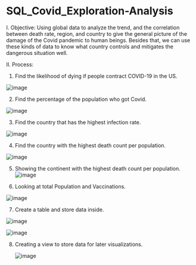# SQL_Covid_Exploration-Analysis

I. Objective:
Using global data to analyze the trend, and the correlation between death rate, region, and country to give the general picture of the damage of the Covid pandemic to human beings. Besides that, we can use these kinds of data to know what country controls and mitigates the dangerous situation well.

II. Process:

1. Find the likelihood of dying if people contract COVID-19 in the US.

  ![image](https://github.com/GiaBaoTranAnalyst/SQL-Covid-Analysis-Exploration/assets/132706047/cf8de096-e234-4d7c-9e87-5ff698367d30)

2. Find the percentage of the population who got Covid.
 
  ![image](https://github.com/GiaBaoTranAnalyst/SQL-Covid-Analysis-Exploration/assets/132706047/aafb8b23-e815-4f75-97ef-ea21f8c34032)

3. Find the country that has the highest infection rate.

  ![image](https://github.com/GiaBaoTranAnalyst/SQL-Covid-Analysis-Exploration/assets/132706047/01479d3c-9009-407c-9fba-7cd05391dafd)

4. Find the country with the highest death count per population.

  ![image](https://github.com/GiaBaoTranAnalyst/SQL-Covid-Analysis-Exploration/assets/132706047/26f07b96-e03d-4232-82d2-c01794141957)

5. Showing the continent with the highest death count per population.
  ![image](https://github.com/GiaBaoTranAnalyst/SQL-Covid-Analysis-Exploration/assets/132706047/69c80989-da43-460e-8509-ea0058334267)

6. Looking at total Population and Vaccinations.

  ![image](https://github.com/GiaBaoTranAnalyst/SQL-Covid-Analysis-Exploration/assets/132706047/00cb08dc-5ffc-4cbd-8d5a-b37fb2aeffe2)

7. Create a table and store data inside.

  ![image](https://github.com/GiaBaoTranAnalyst/SQL-Covid-Analysis-Exploration/assets/132706047/d222443b-812d-4a7f-bb3b-e8234de4659b)

  ![image](https://github.com/GiaBaoTranAnalyst/SQL-Covid-Analysis-Exploration/assets/132706047/9f06c2e0-8143-4550-8ac2-37b9429088f6)

8. Creating a view to store data for later visualizations.

   ![image](https://github.com/GiaBaoTranAnalyst/SQL-Covid-Analysis-Exploration/assets/132706047/c0238d95-7196-4e4b-8519-525851ae2168)



